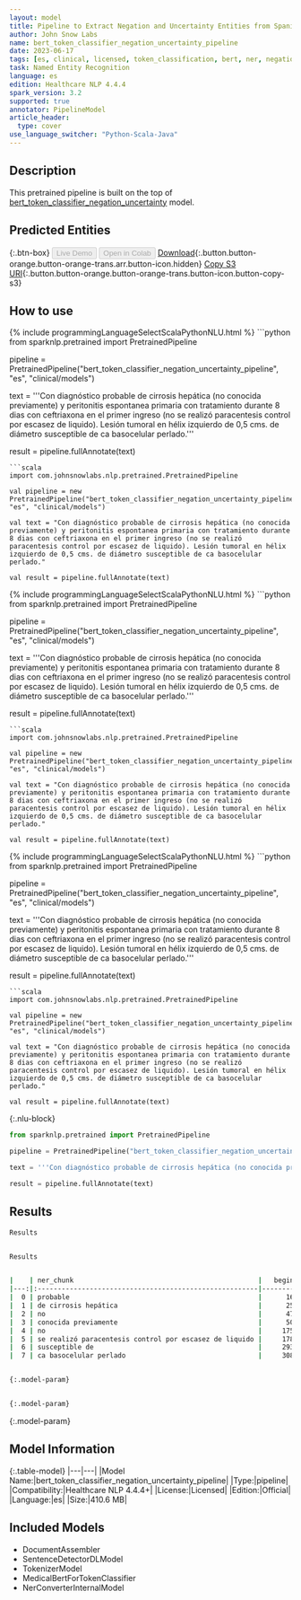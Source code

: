 ```yaml
---
layout: model
title: Pipeline to Extract Negation and Uncertainty Entities from Spanish Medical Texts (BertForTokenClassification)
author: John Snow Labs
name: bert_token_classifier_negation_uncertainty_pipeline
date: 2023-06-17
tags: [es, clinical, licensed, token_classification, bert, ner, negation, uncertainty, linguistics]
task: Named Entity Recognition
language: es
edition: Healthcare NLP 4.4.4
spark_version: 3.2
supported: true
annotator: PipelineModel
article_header:
  type: cover
use_language_switcher: "Python-Scala-Java"
---
```


## Description

This pretrained pipeline is built on the top of [bert_token_classifier_negation_uncertainty](https://nlp.johnsnowlabs.com/2022/08/11/bert_token_classifier_negation_uncertainty_es_3_0.html) model.

## Predicted Entities



{:.btn-box}
<button class="button button-orange" disabled>Live Demo</button>
<button class="button button-orange" disabled>Open in Colab</button>
[Download](https://s3.amazonaws.com/auxdata.johnsnowlabs.com/clinical/models/bert_token_classifier_negation_uncertainty_pipeline_es_4.4.4_3.2_1686963267740.zip){:.button.button-orange.button-orange-trans.arr.button-icon.hidden}
[Copy S3 URI](s3://auxdata.johnsnowlabs.com/clinical/models/bert_token_classifier_negation_uncertainty_pipeline_es_4.4.4_3.2_1686963267740.zip){:.button.button-orange.button-orange-trans.button-icon.button-copy-s3}

## How to use

<div class="tabs-box" markdown="1">
{% include programmingLanguageSelectScalaPythonNLU.html %}
```python
from sparknlp.pretrained import PretrainedPipeline

pipeline = PretrainedPipeline("bert_token_classifier_negation_uncertainty_pipeline", "es", "clinical/models")

text = '''Con diagnóstico probable de cirrosis hepática (no conocida previamente) y peritonitis espontanea primaria con tratamiento durante 8 dias con ceftriaxona en el primer ingreso (no se realizó paracentesis control por escasez de liquido). Lesión tumoral en hélix izquierdo de 0,5 cms. de diámetro susceptible de ca basocelular perlado.'''

result = pipeline.fullAnnotate(text)
```
```scala
import com.johnsnowlabs.nlp.pretrained.PretrainedPipeline

val pipeline = new PretrainedPipeline("bert_token_classifier_negation_uncertainty_pipeline", "es", "clinical/models")

val text = "Con diagnóstico probable de cirrosis hepática (no conocida previamente) y peritonitis espontanea primaria con tratamiento durante 8 dias con ceftriaxona en el primer ingreso (no se realizó paracentesis control por escasez de liquido). Lesión tumoral en hélix izquierdo de 0,5 cms. de diámetro susceptible de ca basocelular perlado."

val result = pipeline.fullAnnotate(text)
```
</div>

<div class="tabs-box" markdown="1">
{% include programmingLanguageSelectScalaPythonNLU.html %}
```python
from sparknlp.pretrained import PretrainedPipeline

pipeline = PretrainedPipeline("bert_token_classifier_negation_uncertainty_pipeline", "es", "clinical/models")

text = '''Con diagnóstico probable de cirrosis hepática (no conocida previamente) y peritonitis espontanea primaria con tratamiento durante 8 dias con ceftriaxona en el primer ingreso (no se realizó paracentesis control por escasez de liquido). Lesión tumoral en hélix izquierdo de 0,5 cms. de diámetro susceptible de ca basocelular perlado.'''

result = pipeline.fullAnnotate(text)
```
```scala
import com.johnsnowlabs.nlp.pretrained.PretrainedPipeline

val pipeline = new PretrainedPipeline("bert_token_classifier_negation_uncertainty_pipeline", "es", "clinical/models")

val text = "Con diagnóstico probable de cirrosis hepática (no conocida previamente) y peritonitis espontanea primaria con tratamiento durante 8 dias con ceftriaxona en el primer ingreso (no se realizó paracentesis control por escasez de liquido). Lesión tumoral en hélix izquierdo de 0,5 cms. de diámetro susceptible de ca basocelular perlado."

val result = pipeline.fullAnnotate(text)
```
</div>

<div class="tabs-box" markdown="1">
{% include programmingLanguageSelectScalaPythonNLU.html %}
```python
from sparknlp.pretrained import PretrainedPipeline

pipeline = PretrainedPipeline("bert_token_classifier_negation_uncertainty_pipeline", "es", "clinical/models")

text = '''Con diagnóstico probable de cirrosis hepática (no conocida previamente) y peritonitis espontanea primaria con tratamiento durante 8 dias con ceftriaxona en el primer ingreso (no se realizó paracentesis control por escasez de liquido). Lesión tumoral en hélix izquierdo de 0,5 cms. de diámetro susceptible de ca basocelular perlado.'''

result = pipeline.fullAnnotate(text)
```
```scala
import com.johnsnowlabs.nlp.pretrained.PretrainedPipeline

val pipeline = new PretrainedPipeline("bert_token_classifier_negation_uncertainty_pipeline", "es", "clinical/models")

val text = "Con diagnóstico probable de cirrosis hepática (no conocida previamente) y peritonitis espontanea primaria con tratamiento durante 8 dias con ceftriaxona en el primer ingreso (no se realizó paracentesis control por escasez de liquido). Lesión tumoral en hélix izquierdo de 0,5 cms. de diámetro susceptible de ca basocelular perlado."

val result = pipeline.fullAnnotate(text)
```

{:.nlu-block}
```python
from sparknlp.pretrained import PretrainedPipeline

pipeline = PretrainedPipeline("bert_token_classifier_negation_uncertainty_pipeline", "es", "clinical/models")

text = '''Con diagnóstico probable de cirrosis hepática (no conocida previamente) y peritonitis espontanea primaria con tratamiento durante 8 dias con ceftriaxona en el primer ingreso (no se realizó paracentesis control por escasez de liquido). Lesión tumoral en hélix izquierdo de 0,5 cms. de diámetro susceptible de ca basocelular perlado.'''

result = pipeline.fullAnnotate(text)
```
</div>

## Results

```bash
Results


Results


|    | ner_chunk                                              |   begin |   end | ner_label   |   confidence |
|---:|:-------------------------------------------------------|--------:|------:|:------------|-------------:|
|  0 | probable                                               |      16 |    23 | UNC         |     0.999994 |
|  1 | de cirrosis hepática                                   |      25 |    44 | USCO        |     0.999988 |
|  2 | no                                                     |      47 |    48 | NEG         |     0.999995 |
|  3 | conocida previamente                                   |      50 |    69 | NSCO        |     0.999992 |
|  4 | no                                                     |     175 |   176 | NEG         |     0.999995 |
|  5 | se realizó paracentesis control por escasez de liquido |     178 |   231 | NSCO        |     0.999995 |
|  6 | susceptible de                                         |     293 |   306 | UNC         |     0.999986 |
|  7 | ca basocelular perlado                                 |     308 |   329 | USCO        |     0.99999  |


{:.model-param}


{:.model-param}
```

{:.model-param}
## Model Information

{:.table-model}
|---|---|
|Model Name:|bert_token_classifier_negation_uncertainty_pipeline|
|Type:|pipeline|
|Compatibility:|Healthcare NLP 4.4.4+|
|License:|Licensed|
|Edition:|Official|
|Language:|es|
|Size:|410.6 MB|

## Included Models

- DocumentAssembler
- SentenceDetectorDLModel
- TokenizerModel
- MedicalBertForTokenClassifier
- NerConverterInternalModel